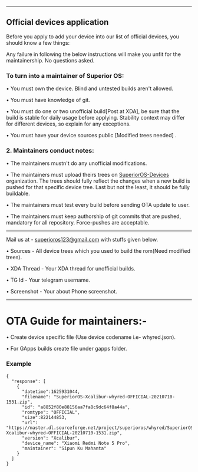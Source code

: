 ---------------------------------------------------------------------

## Official devices application

Before you apply to add your device into our list of official devices, you should know a few things:

Any failure in following the below instructions will make you unfit for the maintainership. No questions asked.

### To turn into a maintainer of Superior OS:

• You must own the device. Blind and untested builds aren't allowed.

• You must have knowledge of git.

• You must do one or two unofficial build[Post at XDA],  be sure that the build is stable for daily usage before applying. Stability context may differ for different devices, so explain for any exceptions.

• You must have your device sources public [Modified trees needed]  .


### 2. Maintainers conduct notes:

• The maintainers mustn't do any unofficial modifications.

• The maintainers must upload theirs trees on [SuperiorOS-Devices](https://github.com/SuperiorOS-Devices) organization. The trees should fully reflect the changes when a new build is pushed for that specific device tree. Last but not the least, it should be fully buildable.

• The maintainers must test every build before sending OTA update to user.

• The maintainers must keep authorship of git commits that are pushed, mandatory for all repository. Force-pushes are acceptable.

----------------------------------------------------------------------

Mail us at - superioros123@gmail.com with stuffs given below.

• Sources - All device trees which you used to build the rom(Need modified trees).

• XDA Thread - Your XDA thread for unofficial builds.

• TG Id - Your telegram username.

• Screenshot - Your about Phone screenshot.

-----------------------------------------------------------------------

OTA Guide for maintainers:-
======================

• Create device specific file (Use device codename i.e- whyred.json).

• For GApps builds create file under gapps folder.

### Example

```
{
  "response": [
    {
      "datetime":1625931044,
      "filename": "SuperiorOS-Xcalibur-whyred-OFFICIAL-20210710-1531.zip",
      "id": "a8852f80e88156aa7fa8c9dc64f8a44a",
      "romtype": "OFFICIAL",
      "size":822144853,
      "url": "https://master.dl.sourceforge.net/project/superioros/whyred/SuperiorOS-Xcalibur-whyred-OFFICIAL-20210710-1531.zip",
      "version": "Xcalibur",
      "device_name": "Xiaomi Redmi Note 5 Pro",
      "maintainer": "Sipun Ku Mahanta"
    }
  ]
}
```
